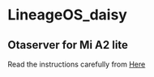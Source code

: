 # LineageOS_daisy

## Otaserver for Mi A2 lite ##
Read the instructions carefully from [Here](https://itsvixano.gitlab.io/lineageos_flashing/)
